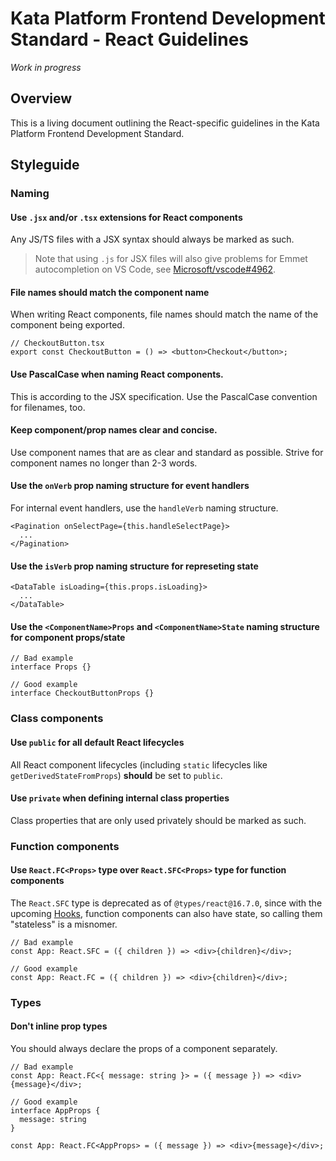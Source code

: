 # Kata Platform Frontend Development Standard - React Guidelines

*Work in progress*

## Overview

This is a living document outlining the React-specific guidelines in the Kata Platform Frontend Development Standard.

## Styleguide

### Naming

#### Use `.jsx` and/or `.tsx` extensions for React components

Any JS/TS files with a JSX syntax should always be marked as such.

> Note that using `.js` for JSX files will also give problems for Emmet autocompletion on VS Code, see [Microsoft/vscode#4962](https://github.com/Microsoft/vscode/issues/4962).

#### File names should match the component name

When writing React components, file names should match the name of the component being exported.

```tsx
// CheckoutButton.tsx
export const CheckoutButton = () => <button>Checkout</button>;
```

#### Use PascalCase when naming React components.

This is according to the JSX specification. Use the PascalCase convention for filenames, too.

#### Keep component/prop names clear and concise.

Use component names that are as clear and standard as possible. Strive for component names no longer than 2-3 words.

#### Use the `onVerb` prop naming structure for event handlers

For internal event handlers, use the `handleVerb` naming structure.

```tsx
<Pagination onSelectPage={this.handleSelectPage}>
  ...
</Pagination>
```

#### Use the `isVerb` prop naming structure for represeting state

```tsx
<DataTable isLoading={this.props.isLoading}>
  ...
</DataTable>
```

#### Use the `<ComponentName>Props` and `<ComponentName>State` naming structure for component props/state

```tsx
// Bad example
interface Props {}

// Good example
interface CheckoutButtonProps {}
```

### Class components

#### Use `public` for all default React lifecycles

All React component lifecycles (including `static` lifecycles like `getDerivedStateFromProps`) **should** be set to `public`.

#### Use `private` when defining internal class properties

Class properties that are only used privately should be marked as such.

### Function components

#### Use `React.FC<Props>` type over `React.SFC<Props>` type for function components

The `React.SFC` type is deprecated as of `@types/react@16.7.0`, since with the upcoming [Hooks](https://reactjs.org/docs/hooks-intro.html), function components can also have state, so calling them "stateless" is a misnomer.

```tsx
// Bad example
const App: React.SFC = ({ children }) => <div>{children}</div>;
```

```tsx
// Good example
const App: React.FC = ({ children }) => <div>{children}</div>;
```

### Types

#### Don't inline prop types

You should always declare the props of a component separately.

```tsx
// Bad example
const App: React.FC<{ message: string }> = ({ message }) => <div>{message}</div>;
```

```tsx
// Good example
interface AppProps {
  message: string
}

const App: React.FC<AppProps> = ({ message }) => <div>{message}</div>;
```
